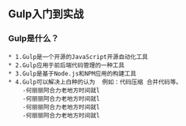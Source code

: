 ## Gulp入门到实战

### Gulp是什么？
    * 1.Gulp是一个开源的JavaScript开源自动化工具
    * 2.Gulp应用于前后端代码管理的一种工具
    * 3.Gulp是基于Node.js和NPM应用的构建工具
    * 4.Gulp可以解决上白种的认为  例如：代码压缩 合并代码等。   
        -何丽丽阿合力老地方时间就l
        -何丽丽阿合力老地方时间就l
        -何丽丽阿合力老地方时间就l
        -何丽丽阿合力老地方时间就l

